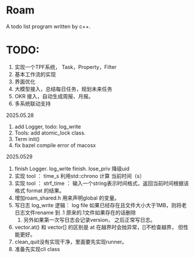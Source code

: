 # Roam

A todo list program written by c++.

# TODO:

1. 实现一个TPF系统， Task，Property，Filter
2. 基本工作流的实现
3. 界面优化
4. 大模型接入，总结每日任务，规划未来任务
5. OKR 接入，自动生成周报、月报。
6. 多系统联动支持

2025.05.28

1. add Logger, todo: log_write
2. Tools: add atomic_lock class.
3. Term init()
4. fix bazel compile error of macosx

2025.0529

1. finish Logger. log_write finish. lose_priv 降级uid
2. 实现 tool ： time_s 利用std::chrono 计算 当前时间（s）
3. 实现 tool ： strf_time ： 输入一个string表示时间格式，返回当前时间根据该格式 format 的结果。
4. 增加roam_shared.h  用来声明global 的变量。
5. 写日志 log_write 逻辑： log file 如果已经存在且文件大小大于1MB，则将老日志文件rename 到 .1  原来的.1文件如果存在的话删除
   1. 另外如果第一次写日志会记录version， 之后正常写日志。
6. vector.at() 和 vector[] 的区别是 at 在越界时会抛异常，[]不检查越界， 但性能更好。
7. clean_quit没有实现干净，里面要先实现runner。
8. 准备先实现cli class
